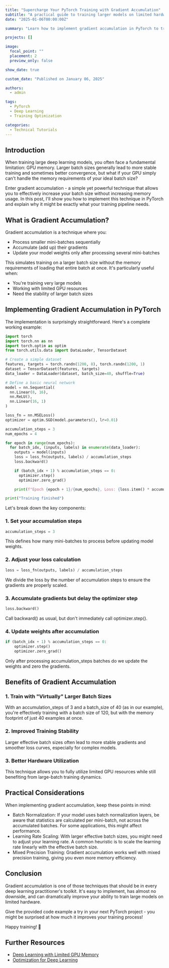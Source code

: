 ```yaml
---
title: "Supercharge Your PyTorch Training with Gradient Accumulation"
subtitle: "A practical guide to training larger models on limited hardware"
date: "2025-01-06T00:00:00Z"

summary: "Learn how to implement gradient accumulation in PyTorch to train larger models on limited GPU resources, improving model performance and training stability."

projects: []

image:
  focal_point: ""
  placement: 2
  preview_only: false

show_date: true

custom_date: "Published on January 06, 2025"

authors:
  - admin

tags:
  - PyTorch
  - Deep Learning
  - Training Optimization

categories:
  - Technical Tutorials
---
```


## Introduction
When training large deep learning models, you often face a fundamental limitation: GPU memory. Larger batch sizes generally lead to more stable training and sometimes better convergence, but what if your GPU simply can't handle the memory requirements of your ideal batch size?

Enter gradient accumulation - a simple yet powerful technique that allows you to effectively increase your batch size without increasing memory usage. In this post, I'll show you how to implement this technique in PyTorch and explain why it might be exactly what your training pipeline needs.

## What is Gradient Accumulation?
Gradient accumulation is a technique where you:
 - Process smaller mini-batches sequentially 
 - Accumulate (add up) their gradients 
 - Update your model weights only after processing several mini-batches

This simulates training on a larger batch size without the memory requirements of loading that entire batch at once. It's particularly useful when:

- You're training very large models 
- Working with limited GPU resources 
- Need the stability of larger batch sizes

## Implementing Gradient Accumulation in PyTorch
The implementation is surprisingly straightforward. Here's a complete working example:

```python
import torch
import torch.nn as nn
import torch.optim as optim
from torch.utils.data import DataLoader, TensorDataset

# Create a simple dataset
features, targets = torch.randn(1200, 8), torch.randn(1200, 1)
dataset = TensorDataset(features, targets)
data_loader = DataLoader(dataset, batch_size=40, shuffle=True)

# Define a basic neural network
model = nn.Sequential(
  nn.Linear(8, 16),
  nn.ReLU(),
  nn.Linear(16, 1)
)

loss_fn = nn.MSELoss()
optimizer = optim.SGD(model.parameters(), lr=0.01)

accumulation_steps = 3
num_epochs = 4

for epoch in range(num_epochs):
  for batch_idx, (inputs, labels) in enumerate(data_loader):
    outputs = model(inputs)
    loss = loss_fn(outputs, labels) / accumulation_steps
    loss.backward()

    if (batch_idx + 1) % accumulation_steps == 0:
      optimizer.step()
      optimizer.zero_grad()

    print(f"Epoch {epoch + 1}/{num_epochs}, Loss: {loss.item() * accumulation_steps:.4f}")

print("Training finished")
```

Let's break down the key components:
### 1. Set your accumulation steps
```python
accumulation_steps = 3
```
This defines how many mini-batches to process before updating model weights.

### 2. Adjust your loss calculation
```python
loss = loss_fn(outputs, labels) / accumulation_steps
```
We divide the loss by the number of accumulation steps to ensure the gradients are properly scaled.

### 3. Accumulate gradients but delay the optimizer step
```python
loss.backward()
```
Call backward() as usual, but don't immediately call optimizer.step().

### 4. Update weights after accumulation
```python
if (batch_idx + 1) % accumulation_steps == 0:
    optimizer.step()
    optimizer.zero_grad()
```
Only after processing accumulation_steps batches do we update the weights and zero the gradients.

## Benefits of Gradient Accumulation
### 1. Train with "Virtually" Larger Batch Sizes
With an accumulation_steps of 3 and a batch_size of 40 (as in our example), you're effectively training with a batch size of 120, but with the memory footprint of just 40 examples at once.

### 2. Improved Training Stability
Larger effective batch sizes often lead to more stable gradients and smoother loss curves, especially for complex models.

### 3. Better Hardware Utilization
This technique allows you to fully utilize limited GPU resources while still benefiting from large-batch training dynamics.

## Practical Considerations
When implementing gradient accumulation, keep these points in mind:

- Batch Normalization: If your model uses batch normalization layers, be aware that statistics are calculated per mini-batch, not across the accumulated batches. For some applications, this might affect performance. 
- Learning Rate Scaling: With larger effective batch sizes, you might need to adjust your learning rate. A common heuristic is to scale the learning rate linearly with the effective batch size. 
- Mixed Precision Training: Gradient accumulation works well with mixed precision training, giving you even more memory efficiency.

## Conclusion
Gradient accumulation is one of those techniques that should be in every deep learning practitioner's toolkit. It's easy to implement, has almost no downside, and can dramatically improve your ability to train large models on limited hardware.

Give the provided code example a try in your next PyTorch project - you might be surprised at how much it improves your training process!

Happy training! 🚀

## Further Resources

- [Deep Learning with Limited GPU Memory](https://pytorch.org/docs/stable/notes/amp_examples.html) 
- [Optimization for Deep Learning](https://www.deeplearningbook.org/contents/optimization.html)


